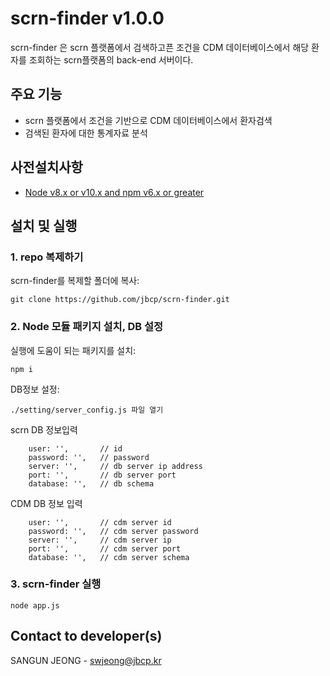 # scrn-finder v1.0.0
scrn-finder 은 scrn 플랫폼에서 검색하고픈 조건을 CDM 데이터베이스에서 해당 환자를 조회하는 scrn플랫폼의 back-end 서버이다.

## 주요 기능
+ scrn 플랫폼에서 조건을 기반으로 CDM 데이터베이스에서 환자검색
+ 검색된 환자에 대한 통계자료 분석

## 사전설치사항
+ [Node v8.x or v10.x and npm v6.x or greater](https://nodejs.org/en/download/)

## 설치 및 실행

### 1. repo 복제하기
scrn-finder를 복제할 폴더에 복사:
```
git clone https://github.com/jbcp/scrn-finder.git
```

### 2. Node 모듈 패키지 설치, DB 설정
실행에 도움이 되는 패키지를 설치:
```
npm i 
```

DB정보 설정:
```
./setting/server_config.js 파일 열기
```

scrn DB 정보입력
```
    user: '',       // id
    password: '',   // password
    server: '',     // db server ip address
    port: '',       // db server port
    database: '',   // db schema
```
CDM DB 정보 입력
```
    user: '',       // cdm server id
    password: '',   // cdm server password
    server: '',     // cdm server ip
    port: '',       // cdm server port
    database: '',   // cdm server schema
```

### 3. scrn-finder 실행
```
node app.js
```

## Contact to developer(s)
SANGUN JEONG - swjeong@jbcp.kr
